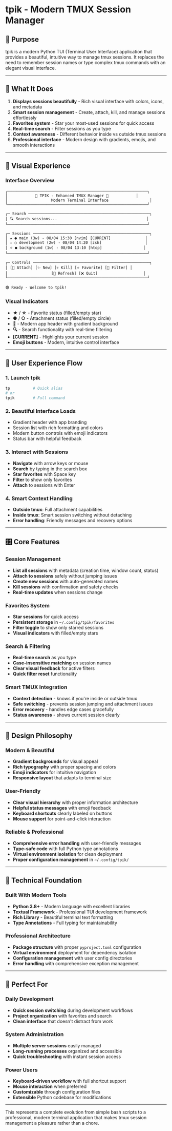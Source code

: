 # tpik - Modern TMUX Session Manager

## 🎯 Purpose

tpik is a modern Python TUI (Terminal User Interface) application that provides a beautiful, intuitive way to manage tmux sessions. It replaces the need to remember session names or type complex tmux commands with an elegant visual interface.

---

## 🚀 What It Does

1. **Displays sessions beautifully** - Rich visual interface with colors, icons, and metadata
2. **Smart session management** - Create, attach, kill, and manage sessions effortlessly  
3. **Favorites system** - Star your most-used sessions for quick access
4. **Real-time search** - Filter sessions as you type
5. **Context awareness** - Different behavior inside vs outside tmux sessions
6. **Professional interface** - Modern design with gradients, emojis, and smooth interactions

---

## 🎨 Visual Experience

### Interface Overview
```
╭─────────────────────────────────────────────────────────────╮
│            🚀 TPIK - Enhanced TMUX Manager 🚀            │
│                   Modern Terminal Interface                  │
╰─────────────────────────────────────────────────────────────╯

┌─ Search ─────────────────────────────────────────────────────┐
│ 🔍 Search sessions...                                       │
└─────────────────────────────────────────────────────────────┘

┌─ Sessions ───────────────────────────────────────────────────┐
│ ★ ● main (3w) - 08/04 15:30 [nvim] [CURRENT]               │
│ ☆ ○ development (2w) - 08/04 14:20 [zsh]                   │
│ ⭐ ● background (1w) - 08/04 13:10 [htop]                  │
└─────────────────────────────────────────────────────────────┘

┌─ Controls ───────────────────────────────────────────────────┐
│ [🎯 Attach] [✨ New] [💀 Kill] [⭐ Favorite] [🔖 Filter] │
│                   [🔄 Refresh] [❌ Quit]                    │
└─────────────────────────────────────────────────────────────┘

🟢 Ready - Welcome to tpik!
```

### Visual Indicators
- **★** / **☆** - Favorite status (filled/empty star)
- **●** / **○** - Attachment status (filled/empty circle)  
- **🚀** - Modern app header with gradient background
- **🔍** - Search functionality with real-time filtering
- **[CURRENT]** - Highlights your current session
- **Emoji buttons** - Modern, intuitive control interface

---

## 📱 User Experience Flow

### 1. **Launch tpik**
```bash
tp          # Quick alias
# or
tpik        # Full command
```

### 2. **Beautiful Interface Loads**
- Gradient header with app branding
- Session list with rich formatting and colors
- Modern button controls with emoji indicators
- Status bar with helpful feedback

### 3. **Interact with Sessions**
- **Navigate** with arrow keys or mouse
- **Search** by typing in the search box
- **Star favorites** with Space key
- **Filter** to show only favorites
- **Attach** to sessions with Enter

### 4. **Smart Context Handling**
- **Outside tmux**: Full attachment capabilities
- **Inside tmux**: Smart session switching without detaching
- **Error handling**: Friendly messages and recovery options

---

## 🎛️ Core Features

### Session Management
- **List all sessions** with metadata (creation time, window count, status)
- **Attach to sessions** safely without jumping issues
- **Create new sessions** with auto-generated names
- **Kill sessions** with confirmation and safety checks
- **Real-time updates** when sessions change

### Favorites System
- **Star sessions** for quick access
- **Persistent storage** in `~/.config/tpik/favorites`
- **Filter toggle** to show only starred sessions
- **Visual indicators** with filled/empty stars

### Search & Filtering
- **Real-time search** as you type
- **Case-insensitive matching** on session names
- **Clear visual feedback** for active filters
- **Quick filter reset** functionality

### Smart TMUX Integration
- **Context detection** - knows if you're inside or outside tmux
- **Safe switching** - prevents session jumping and attachment issues
- **Error recovery** - handles edge cases gracefully
- **Status awareness** - shows current session clearly

---

## 🎨 Design Philosophy

### Modern & Beautiful
- **Gradient backgrounds** for visual appeal
- **Rich typography** with proper spacing and colors
- **Emoji indicators** for intuitive navigation
- **Responsive layout** that adapts to terminal size

### User-Friendly
- **Clear visual hierarchy** with proper information architecture
- **Helpful status messages** with emoji feedback
- **Keyboard shortcuts** clearly labeled on buttons
- **Mouse support** for point-and-click interaction

### Reliable & Professional
- **Comprehensive error handling** with user-friendly messages
- **Type-safe code** with full Python type annotations
- **Virtual environment isolation** for clean deployment
- **Proper configuration management** in `~/.config/tpik/`

---

## 🔧 Technical Foundation

### Built With Modern Tools
- **Python 3.8+** - Modern language with excellent libraries
- **Textual Framework** - Professional TUI development framework
- **Rich Library** - Beautiful terminal text formatting
- **Type Annotations** - Full typing for maintainability

### Professional Architecture
- **Package structure** with proper `pyproject.toml` configuration
- **Virtual environment** deployment for dependency isolation
- **Configuration management** with user config directories
- **Error handling** with comprehensive exception management

---

## 🎯 Perfect For

### Daily Development
- **Quick session switching** during development workflows
- **Project organization** with favorites and search
- **Clean interface** that doesn't distract from work

### System Administration
- **Multiple server sessions** easily managed
- **Long-running processes** organized and accessible
- **Quick troubleshooting** with instant session access

### Power Users
- **Keyboard-driven workflow** with full shortcut support
- **Mouse interaction** when preferred
- **Customizable** through configuration files
- **Extensible** Python codebase for modifications

---

This represents a complete evolution from simple bash scripts to a professional, modern terminal application that makes tmux session management a pleasure rather than a chore.